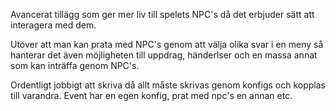 Avancerat tillägg som ger mer liv till spelets NPC's då det erbjuder sätt att interagera med dem.

Utöver att man kan prata med NPC's genom att välja olika svar i en meny så hanterar det även möjligheten till uppdrag, händerlser och en massa annat som kan inträffa genom NPC's.

Ordentligt jobbigt att skriva då allt måste skrivas genom konfigs och kopplas till varandra. Event har en egen konfig, prat med npc's en annan etc.
